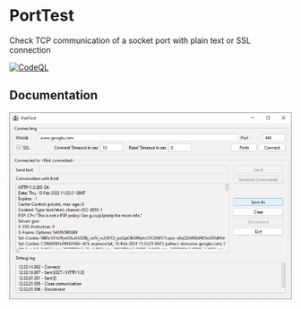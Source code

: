# PortTest

Check TCP communication of a socket port with plain text or SSL connection

[![CodeQL](https://github.com/matteobaccan/PortTest/actions/workflows/codeql-analysis.yml/badge.svg)](https://github.com/matteobaccan/PortTest/actions/workflows/codeql-analysis.yml)

## Documentation

![GUI](./porttest.png)
